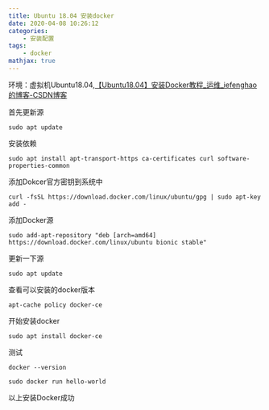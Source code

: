 ```yaml
---
title: Ubuntu 18.04 安装docker
date: 2020-04-08 10:26:12
categories:
    - 安装配置
tags: 
    - docker
mathjax: true
---
```


环境：虚拟机Ubuntu18.04,[【Ubuntu18.04】安装Docker教程_运维_iefenghao的博客-CSDN博客](https://blog.csdn.net/iefenghao/article/details/90747642)

首先更新源
```
sudo apt update
```
安装依赖
```
sudo apt install apt-transport-https ca-certificates curl software-properties-common
```
添加Dokcer官方密钥到系统中
```
curl -fsSL https://download.docker.com/linux/ubuntu/gpg | sudo apt-key add -
```
添加Docker源
```
sudo add-apt-repository "deb [arch=amd64] https://download.docker.com/linux/ubuntu bionic stable"
```
更新一下源
```
sudo apt update
```
查看可以安装的docker版本
```
apt-cache policy docker-ce
```
开始安装docker
```
sudo apt install docker-ce
```
测试
```
docker --version
```
```
sudo docker run hello-world
```

以上安装Docker成功
